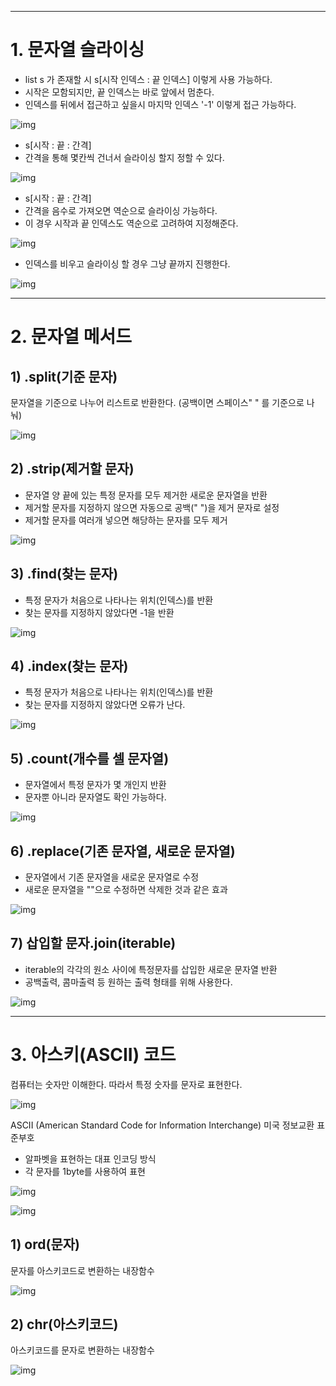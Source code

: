 ------

# 1. 문자열 슬라이싱

- list s 가 존재할 시 s[시작 인덱스 : 끝 인덱스] 이렇게 사용 가능하다.
- 시작은 모함되지만, 끝 인덱스는 바로 앞에서 멈춘다.
- 인덱스를 뒤에서 접근하고 싶을시 마지막 인덱스 '-1' 이렇게 접근 가능하다. 



![img](문자열(String).assets/img-168173411289516.png)



 

- s[시작 : 끝 : 간격]
- 간격을 통해 몇칸씩 건너서 슬라이싱 할지 정할 수 있다.



![img](문자열(String).assets/img-16817341128921.png)



 

- s[시작 : 끝 : 간격]
- 간격을 음수로 가져오면 역순으로 슬라이싱 가능하다.
- 이 경우 시작과 끝 인덱스도 역순으로 고려하여 지정해준다.



![img](문자열(String).assets/img-16817341128932.png)



 

- 인덱스를 비우고 슬라이싱 할 경우 그냥 끝까지 진행한다.



![img](문자열(String).assets/img-16817341128933.png)



 

 

 

------

# 2. 문자열 메서드

## 1) .split(기준 문자)

문자열을 기준으로 나누어 리스트로 반환한다. (공백이면 스페이스" " 를 기준으로 나눠)



![img](문자열(String).assets/img-16817341128934.png)



 

## 2) .strip(제거할 문자)

- 문자열 양 끝에 있는 특정 문자를 모두 제거한 새로운 문자열을 반환
- 제거할 문자를 지정하지 않으면 자동으로 공백(" ")을 제거 문자로 설정
- 제거할 문자를 여러개 넣으면 해당하는 문자를 모두 제거



![img](문자열(String).assets/img-16817341128935.png)



 

## 3) .find(찾는 문자)

- 특정 문자가 처음으로 나타나는 위치(인덱스)를 반환
- 찾는 문자를 지정하지 않았다면 -1을 반환



![img](문자열(String).assets/img-16817341128936.png)



 

## 4) .index(찾는 문자)

- 특정 문자가 처음으로 나타나는 위치(인덱스)를 반환
- 찾는 문자를 지정하지 않았다면 오류가 난다.



![img](문자열(String).assets/img-16817341128937.png)



 

## 5) .count(개수를 셀 문자열)

- 문자열에서 특정 문자가 몇 개인지 반환
- 문자뿐 아니라 문자열도 확인 가능하다.



![img](문자열(String).assets/img-16817341128938.png)



 

## 6) .replace(기존 문자열, 새로운 문자열)

- 문자열에서 기존 문자열을 새로운 문자열로 수정
- 새로운 문자열을 ""으로 수정하면 삭제한 것과 같은 효과



![img](문자열(String).assets/img-16817341128939.png)



 

## 7) 삽입할 문자.join(iterable)

- iterable의 각각의 원소 사이에 특정문자를 삽입한 새로운 문자열 반환
- 공백출력, 콤마출력 등 원하는 출력 형태를 위해 사용한다.



![img](문자열(String).assets/img-168173411289410.png)



 

 

 

------

# 3. 아스키(ASCII) 코드

컴퓨터는 숫자만 이해한다. 따라서 특정 숫자를 문자로 표현한다.



![img](문자열(String).assets/img-168173411289411.png)



 

ASCII (American Standard Code for Information Interchange) 미국 정보교환 표준부호

- 알파벳을 표현하는 대표 인코딩 방식
- 각 문자를 1byte를 사용하여 표현



![img](문자열(String).assets/img-168173411289412.png)

![img](문자열(String).assets/img-168173411289413.png)



 

## 1) ord(문자)

문자를 아스키코드로 변환하는 내장함수



![img](문자열(String).assets/img-168173411289414.png)



 

## 2) chr(아스키코드)

아스키코드를 문자로 변환하는 내장함수



![img](문자열(String).assets/img-168173411289415.png)